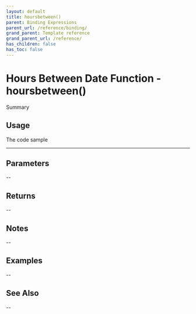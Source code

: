```yaml
---
layout: default
title: hoursbetween()
parent: Binding Expressions
parent_url: /reference/binding/
grand_parent: Template reference
grand_parent_url: /reference/
has_children: false
has_toc: false
---
```


# Hours Between Date Function - hoursbetween()

Summary

## Usage

 The code sample

---

## Parameters

--

## Returns 

--

## Notes


-- 

## Examples


--


## See Also


--

